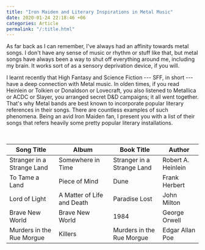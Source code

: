 ```yaml
---
title: "Iron Maiden and Literary Inspirations in Metal Music"
date: 2020-01-24 22:18:46 +06
categories: Article
permalink: "/:title.html"
---
```


As far back as I can remember, I've always had an affinity towards metal songs.
I don't have any sense of music or rhythm or stuff like that, but metal songs
have always been a way to shut off everything around me, including my brain. It
works sort of as a sensory deprivation device, if you will.

I learnt recently that High Fantasy and Science Fiction --- SFF, in short ---
have a deep connection with Metal music. In olden times, if you read Heinlein or
Tolkien or Donaldson or Lovecraft, you also listened to Metallica or ACDC or
Slayer, you arranged secret D&D campaigns; it all went together. That's why
Metal bands are best known to incorporate popular literary references in their
songs. There are countless examples of such phenomena. Being an avid Iron Maiden
fan, I present you with a list of their songs that refers heavily some pretty
popular literary installations.

&nbsp;

Song Title | Album | Book Title | Author
-----------|-------|------------|-------
Stranger in a Strange Land | Somewhere in Time | Stranger in a Strange Land | Robert A. Heinlein
To Tame a Land | Piece of Mind | Dune | Frank Herbert
Lord of Light | A Matter of Life and Death | Paradise Lost | John Milton
Brave New World | Brave New World | 1984 | George Orwell
Murders in the Rue Morgue | Killers | Murders in the Rue Morgue | Edgar Allan Poe

